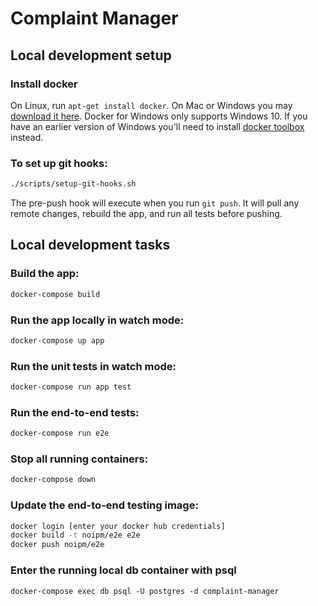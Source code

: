 # Complaint Manager

## Local development setup

### Install docker

On Linux, run `apt-get install docker`.
On Mac or Windows you may [download it here](https://www.docker.com/products/docker).
Docker for Windows only supports Windows 10.
If you have an earlier version of Windows you'll need to install [docker toolbox](https://docs.docker.com/toolbox/toolbox_install_windows/) instead.

### To set up git hooks:
```bash
./scripts/setup-git-hooks.sh
```
The pre-push hook will execute when you run `git push`. 
It will pull any remote changes, rebuild the app,
and run all tests before pushing.

## Local development tasks

### Build the app:
```bash
docker-compose build
```

### Run the app locally in watch mode:
```bash
docker-compose up app
```

### Run the unit tests in watch mode:
```bash
docker-compose run app test
```

### Run the end-to-end tests:
```bash
docker-compose run e2e
```

### Stop all running containers:
```bash
docker-compose down
```

### Update the end-to-end testing image:
```bash
docker login [enter your docker hub credentials]
docker build -t noipm/e2e e2e
docker push noipm/e2e
```

### Enter the running local db container with psql
```
docker-compose exec db psql -U postgres -d complaint-manager
```
